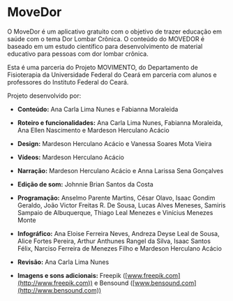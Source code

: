 # MoveDor

O MoveDor é um aplicativo gratuito com o objetivo de trazer educação em saúde com o tema Dor Lombar Crônica.
O conteúdo do MOVEDOR é baseado em um estudo científico para desenvolvimento de material educativo para pessoas com dor lombar crônica.

Esta é uma parceria do Projeto MOVIMENTO, do Departamento de Fisioterapia da Universidade Federal do Ceará em parceria com alunos e professores do Instituto Federal do Ceará.

Projeto desenvolvido por: 

- **Conteúdo:** Ana Carla Lima Nunes e Fabianna Moraleida

- **Roteiro e funcionalidades:** Ana Carla Lima Nunes, Fabianna Moraleida, Ana Ellen Nascimento e Mardeson Herculano Acácio
- **Design:** Mardeson Herculano Acácio e Vanessa Soares Mota Vieira 

- **Vídeos:** Mardeson Herculano Acácio

- **Narração:** Mardeson Herculano Acácio e Anna Larissa Sena Gonçalves

- **Edição de som:** Johnnie Brian Santos da Costa
- **Programação:** Anselmo Parente Martins, César Olavo, Isaac Gondim Geraldo, João Victor Freitas R. De Sousa, Lucas Alves Meneses, Samiris Sampaio de Albuquerque, Thiago Leal Menezes e Vinícius Menezes Monte
- **Infográfico:** Ana Eloise Ferreira Neves, Andreza Deyse Leal de Sousa, Alice Fortes Pereira, Arthur Anthunes Rangel da Silva, Isaac Santos Félix, Narciso Ferreira de Menezes Filho e Mardeson Herculano Acácio

- **Revisão:** Ana Carla Lima Nunes

- **Imagens e sons adicionais:** Freepik ([www.freepik.com](http://www.freepik.com)) e Bensound ([www.bensound.com](http://www.bensound.com))
